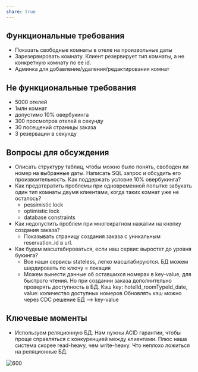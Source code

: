 ```yaml
---
share: true
---
```


## Функциональные требования
* Показать свободные комнаты в отеле на произвольные даты 
* Зарезервировать комнату. Клиент резервирует тип комнаты, а не конкретную комнату по ее id.
* Админка для добавление/удаления/редактирования комнат

## Не функциональные требования
* 5000 отелей
* 1млн комнат
* допустимо 10% овербукинга
* 300 просмотров отелей в секунду
* 30 посещений страницы заказа
* 3 резервации в секунду

## Вопросы для обсуждения
- Описать структуру таблиц, чтобы можно было понять, свободен ли номер на выбранные даты. Написать SQL запрос и обсудить его произвоительность. Как поддержать условие 10% овербукинга?
- Как предотвратить проблемы при одновременной попытке забукать один тип комнаты двумя клиентами, когда таких комнат уже не осталось?
    - pessimistic lock
    - optimistic lock
    - database constraints
- Как недопустить проблем при многократном нажатии на кнопку создания заказа?
    - Показывать страницу создания заказа с уникальным reservation_id в url.
- Как будем масштабироваться, если наш сервис выростет до уровня букинга?
    - Все наши сервисы stateless, легко масштабируются. БД можем шардировать по ключу = локация
    - Можем вынести данные об оставшихся номерах в key-value, для быстрого чтения. Но при создании заказа дополнительно проверять доступность в БД. Кэш key: hotelId_roomTypeId_date, value: количество доступных номеров Обновлять кэш можно через CDC решение БД —> key-value 

## Ключевые моменты
- Используем реляционную БД. Нам нужны ACID гарантии, чтобы проще справляться с конкуренцией между клиентами. Плюс наша система скорее read-heavy, чем write-heavy. Что неплохо ложиться на реляционные БД.

![600](attachments/hotel-service-system-design.png)